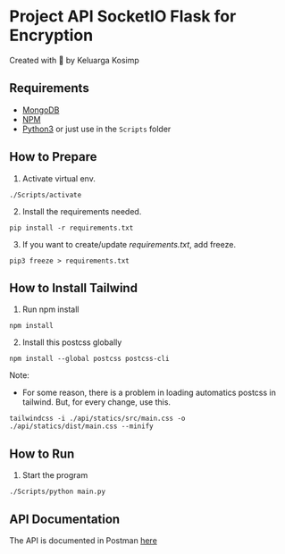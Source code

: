 # Project API SocketIO Flask for Encryption

Created with :gift_heart: by Keluarga Kosimp

## Requirements
- [MongoDB](https://www.mongodb.com/try/download/community)
- [NPM](https://nodejs.org/en/download/)
- [Python3](https://www.python.org/downloads/) or just use in the `Scripts` folder

## How to Prepare

1. Activate virtual env.
```
./Scripts/activate
```

2. Install the requirements needed.
```
pip install -r requirements.txt
```

3. If you want to create/update *requirements.txt*, add freeze.
```
pip3 freeze > requirements.txt
```

## How to Install Tailwind
1. Run npm install
```
npm install
```

2. Install this postcss globally
```
npm install --global postcss postcss-cli
```

Note:
- For some reason, there is a problem in loading automatics postcss in tailwind. But, for every change, use this.
```
tailwindcss -i ./api/statics/src/main.css -o ./api/statics/dist/main.css --minify
```

## How to Run
1. Start the program
```
./Scripts/python main.py
```

## API Documentation
The API is documented in Postman [here](https://documenter.getpostman.com/view/12334932/2s83zgtjKv)
